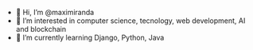 - 👋 Hi, I’m @maximiranda
- 👀 I’m interested in computer science, tecnology, web development, AI and blockchain
- 🌱 I’m currently learning Django, Python, Java
